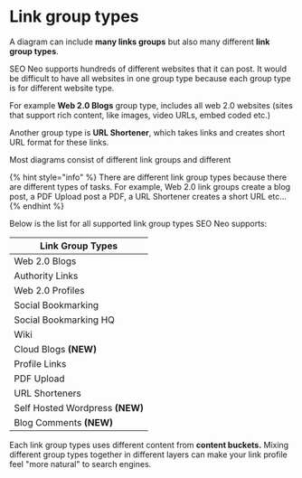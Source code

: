 # Link group types

A diagram can include **many links groups** but also many different **link group types**.

SEO Neo supports hundreds of different websites that it can post. It would be difficult to have all websites in one group type because each group type is for different website type.

For example **Web 2.0 Blogs** group type, includes all web 2.0 websites (sites that support rich content, like images, video URLs, embed coded etc.)

Another group type is **URL Shortener**, which takes links and creates short URL format for these links.

Most diagrams consist of different link groups and different&#x20;

{% hint style="info" %}
There are different link group types because there are different types of tasks. For example, Web 2.0 link groups create a blog post, a PDF Upload post a PDF, a URL Shortener creates a short URL etc...
{% endhint %}

Below is the list for all supported link group types SEO Neo supports:

| Link Group Types                |
| ------------------------------- |
| Web 2.0 Blogs                   |
| Authority Links                 |
| Web 2.0 Profiles                |
| Social Bookmarking              |
| Social Bookmarking HQ           |
| Wiki                            |
| Cloud Blogs **(NEW)**           |
| Profile Links                   |
| PDF Upload                      |
| URL Shorteners                  |
| Self Hosted Wordpress **(NEW)** |
| Blog Comments **(NEW)**         |

Each link group types uses different content from **content buckets.** Mixing different group types together in different layers can make your link profile feel "more natural" to search engines.
